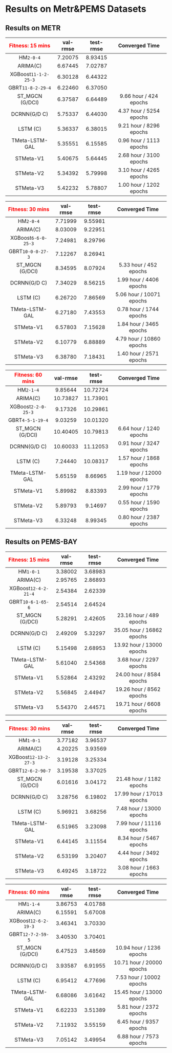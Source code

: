 # Results on Metr&PEMS Datasets

## Results on METR



| <font color='red'>**Fitness: 15 mins**</font> | val-rmse | test-rmse |     Converged Time      |
| :-------------------------------------------: | :------: | :-------: | :---------------------: |
|                   HM`2-0-4`                   | 7.20075  |  8.93415  |                         |
|                   ARIMA(C)                    | 6.67445  |  7.02787  |                         |
|             XGBoost`11-1-2-25-3`              | 6.30128  |  6.44322  |                         |
|               GBRT`11-8-2-29-4`               | 6.22460  |  6.37050  |                         |
|                ST_MGCN (G/DCI)                | 6.37587  |  6.64489  | 9.66 hour / 424 epochs  |
|                 DCRNN(G/D C)                  | 5.75337  |  6.44030  | 4.37 hour / 5254 epochs |
|                   LSTM (C)                    | 5.36337  |  6.38015  | 9.21 hour / 8296 epochs |
|                TMeta-LSTM-GAL                 | 5.35551  |  6.15585  | 0.96 hour / 1113 epochs |
|                   STMeta-V1                   | 5.40675  |  5.64445  | 2.68 hour / 3100 epochs |
|                   STMeta-V2                   | 5.34392  |  5.79998  | 3.10 hour / 4265 epochs |
|                   STMeta-V3                   | 5.42232  |  5.78807  | 1.00 hour / 1202 epochs |

| <font color='red'>**Fitness: 30 mins**</font> | val-rmse | test-rmse |      Converged Time      |
| :-------------------------------------------: | :------: | :-------: | :----------------------: |
|                   HM`2-0-4`                   | 7.71999  |  9.55981  |                          |
|                   ARIMA(C)                    | 8.03009  |  9.22951  |                          |
|              XGBoost`6-6-0-25-3`              | 7.24981  |  8.29796  |                          |
|               GBRT`10-0-0-27-3`               | 7.12267  |  8.26941  |                          |
|                ST_MGCN (G/DCI)                | 8.34595  |  8.07924  |  5.33 hour / 452 epochs  |
|                 DCRNN(G/D C)                  | 7.34029  |  8.56215  | 1.99 hour / 4406 epochs  |
|                   LSTM (C)                    | 6.26720  |  7.86569  | 5.06 hour / 10071 epochs |
|                TMeta-LSTM-GAL                 | 6.27180  |  7.43553  | 0.78 hour / 1744 epochs  |
|                   STMeta-V1                   | 6.57803  |  7.15628  | 1.84 hour / 3465 epochs  |
|                   STMeta-V2                   | 6.10779  |  6.88889  | 4.79 hour / 10860 epochs |
|                   STMeta-V3                   | 6.38780  |  7.18431  | 1.40 hour / 2571 epochs  |

| <font color='red'>**Fitness: 60 mins**</font> | val-rmse | test-rmse |      Converged Time      |
| :-------------------------------------------: | :------: | :-------: | :----------------------: |
|                   HM`2-1-4`                   | 9.85644  | 10.72724  |                          |
|                   ARIMA(C)                    | 10.73827 | 11.73901  |                          |
|              XGBoost`2-2-0-25-3`              | 9.17326  | 10.29861  |                          |
|               GBRT`4-5-1-19-4`                | 9.03259  | 10.01320  |                          |
|                ST_MGCN (G/DCI)                | 10.40405 | 10.79813  | 6.64 hour / 1240 epochs  |
|                 DCRNN(G/D C)                  | 10.60033 | 11.12053  | 0.91 hour / 3247 epochs  |
|                   LSTM (C)                    | 7.24440  | 10.08317  | 1.57 hour / 1868 epochs  |
|                TMeta-LSTM-GAL                 | 5.65159  |  8.66965  | 1.19 hour / 12000 epochs |
|                   STMeta-V1                   | 5.89982  |  8.83393  | 2.99 hour / 1779 epochs  |
|                   STMeta-V2                   | 5.89793  |  9.14697  | 0.55 hour / 1590 epochs  |
|                   STMeta-V3                   | 6.33248  |  8.99345  | 0.80 hour / 2387 epochs  |





## Results on PEMS-BAY

| <font color='red'>**Fitness: 15 mins**</font> | val-rmse | test-rmse |      Converged Time       |
| :-------------------------------------------: | :------: | :-------: | :-----------------------: |
|                   HM`1-0-1`                   | 3.38002  |  3.68983  |                           |
|                   ARIMA(C)                    | 2.95765  |  2.86893  |                           |
|             XGBoost`12-4-2-21-4`              | 2.54384  |  2.62339  |                           |
|               GBRT`10-6-1-65-6`               | 2.54514  |  2.64524  |                           |
|                ST_MGCN (G/DCI)                | 5.28291  |  2.42605  |  23.16 hour / 489 epochs  |
|                 DCRNN(G/D C)                  | 2.49209  |  5.32297  | 35.05 hour / 16862 epochs |
|                   LSTM (C)                    | 5.15498  |  2.68953  | 13.92 hour / 13000 epochs |
|                TMeta-LSTM-GAL                 | 5.61040  |  2.54368  |  3.68 hour / 2297 epochs  |
|                   STMeta-V1                   | 5.52864  |  2.43292  | 24.00 hour / 8584 epochs  |
|                   STMeta-V2                   | 5.56845  |  2.44947  | 19.26 hour / 8562 epochs  |
|                   STMeta-V3                   | 5.54370  |  2.44571  | 19.71 hour / 6608 epochs  |

| <font color='red'>**Fitness: 30 mins**</font> | val-rmse | test-rmse |      Converged Time       |
| :-------------------------------------------: | :------: | :-------: | :-----------------------: |
|                   HM`1-0-1`                   | 3.77182  |  3.96537  |                           |
|                   ARIMA(C)                    | 4.20225  |  3.93569  |                           |
|             XGBoost`12-13-2-27-3`             | 3.19128  |  3.25334  |                           |
|               GBRT`12-6-2-90-7`               | 3.19538  |  3.37025  |                           |
|                ST_MGCN (G/DCI)                | 6.01616  |  3.04172  | 21.48 hour / 1182 epochs  |
|                 DCRNN(G/D C)                  | 3.28756  |  6.19802  | 17.99 hour / 17013 epochs |
|                   LSTM (C)                    | 5.96921  |  3.68256  | 7.48 hour / 13000 epochs  |
|                TMeta-LSTM-GAL                 | 6.51965  |  3.23098  | 7.99 hour / 11116 epochs  |
|                   STMeta-V1                   | 6.44145  |  3.11554  |  8.34 hour / 5467 epochs  |
|                   STMeta-V2                   | 6.53199  |  3.20407  |  4.44 hour / 3492 epochs  |
|                   STMeta-V3                   | 6.49245  |  3.18722  |  3.08 hour / 1663 epochs  |

| <font color='red'>**Fitness: 60 mins**</font> | val-rmse | test-rmse |      Converged Time       |
| :-------------------------------------------: | :------: | :-------: | :-----------------------: |
|                   HM`1-1-4`                   | 3.86753  |  4.01788  |                           |
|                   ARIMA(C)                    | 6.15591  |  5.67008  |                           |
|             XGBoost`12-6-2-19-3`              | 3.46341  |  3.70330  |                           |
|               GBRT`12-7-2-59-5`               | 3.40530  |  3.70401  |                           |
|                ST_MGCN (G/DCI)                | 6.47523  |  3.48569  | 10.94 hour / 1236 epochs  |
|                 DCRNN(G/D C)                  | 3.93587  |  6.91955  | 10.71 hour / 20000 epochs |
|                   LSTM (C)                    | 6.95412  |  4.77696  | 7.53 hour / 10002 epochs  |
|                TMeta-LSTM-GAL                 | 6.68086  |  3.61642  | 15.45 hour / 13000 epochs |
|                   STMeta-V1                   | 6.62233  |  3.51389  |  5.81 hour / 2372 epochs  |
|                   STMeta-V2                   | 7.11932  |  3.55159  |  6.45 hour / 9357 epochs  |
|                   STMeta-V3                   | 7.05142  |  3.49954  |  6.88 hour / 7573 epochs  |